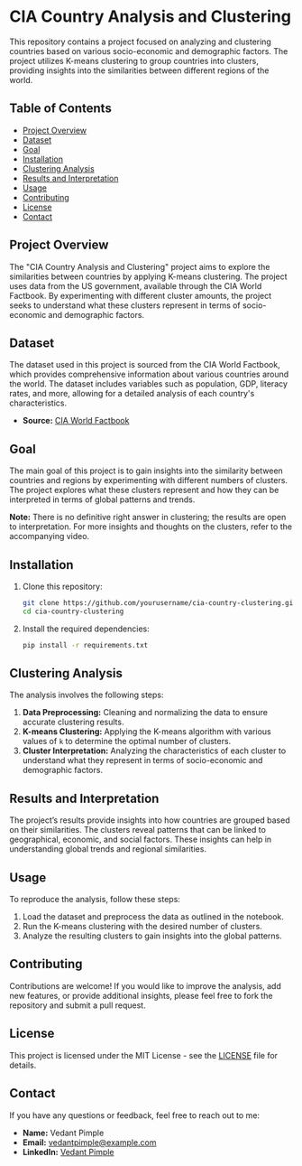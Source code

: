 # CIA Country Analysis and Clustering

This repository contains a project focused on analyzing and clustering countries based on various socio-economic and demographic factors. The project utilizes K-means clustering to group countries into clusters, providing insights into the similarities between different regions of the world.

## Table of Contents
- [Project Overview](#project-overview)
- [Dataset](#dataset)
- [Goal](#goal)
- [Installation](#installation)
- [Clustering Analysis](#clustering-analysis)
- [Results and Interpretation](#results-and-interpretation)
- [Usage](#usage)
- [Contributing](#contributing)
- [License](#license)
- [Contact](#contact)

## Project Overview

The "CIA Country Analysis and Clustering" project aims to explore the similarities between countries by applying K-means clustering. The project uses data from the US government, available through the CIA World Factbook. By experimenting with different cluster amounts, the project seeks to understand what these clusters represent in terms of socio-economic and demographic factors.

## Dataset

The dataset used in this project is sourced from the CIA World Factbook, which provides comprehensive information about various countries around the world. The dataset includes variables such as population, GDP, literacy rates, and more, allowing for a detailed analysis of each country's characteristics.

- **Source:** [CIA World Factbook](https://www.cia.gov/library/publications/the-world-factbook/docs/faqs.html)

## Goal

The main goal of this project is to gain insights into the similarity between countries and regions by experimenting with different numbers of clusters. The project explores what these clusters represent and how they can be interpreted in terms of global patterns and trends.

**Note:** There is no definitive right answer in clustering; the results are open to interpretation. For more insights and thoughts on the clusters, refer to the accompanying video.

## Installation

1. Clone this repository:
    ```bash
    git clone https://github.com/yourusername/cia-country-clustering.git
    cd cia-country-clustering
    ```

2. Install the required dependencies:
    ```bash
    pip install -r requirements.txt
    ```

## Clustering Analysis

The analysis involves the following steps:

1. **Data Preprocessing:** Cleaning and normalizing the data to ensure accurate clustering results.
2. **K-means Clustering:** Applying the K-means algorithm with various values of `k` to determine the optimal number of clusters.
3. **Cluster Interpretation:** Analyzing the characteristics of each cluster to understand what they represent in terms of socio-economic and demographic factors.

## Results and Interpretation

The project’s results provide insights into how countries are grouped based on their similarities. The clusters reveal patterns that can be linked to geographical, economic, and social factors. These insights can help in understanding global trends and regional similarities.

## Usage

To reproduce the analysis, follow these steps:

1. Load the dataset and preprocess the data as outlined in the notebook.
2. Run the K-means clustering with the desired number of clusters.
3. Analyze the resulting clusters to gain insights into the global patterns.

## Contributing

Contributions are welcome! If you would like to improve the analysis, add new features, or provide additional insights, please feel free to fork the repository and submit a pull request.

## License

This project is licensed under the MIT License - see the [LICENSE](LICENSE) file for details.

## Contact

If you have any questions or feedback, feel free to reach out to me:

- **Name:** Vedant Pimple
- **Email:** vedantpimple@example.com
- **LinkedIn:** [Vedant Pimple](https://www.linkedin.com/in/vedantpimple)
